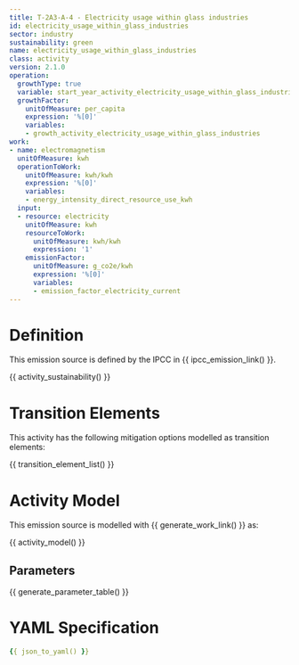 ```yaml
---
title: T-2A3-A-4 - Electricity usage within glass industries
id: electricity_usage_within_glass_industries
sector: industry
sustainability: green
name: electricity_usage_within_glass_industries
class: activity
version: 2.1.0
operation:
  growthType: true
  variable: start_year_activity_electricity_usage_within_glass_industries
  growthFactor:
    unitOfMeasure: per_capita
    expression: '%[0]'
    variables:
    - growth_activity_electricity_usage_within_glass_industries
work:
- name: electromagnetism
  unitOfMeasure: kwh
  operationToWork:
    unitOfMeasure: kwh/kwh
    expression: '%[0]'
    variables:
    - energy_intensity_direct_resource_use_kwh
  input:
  - resource: electricity
    unitOfMeasure: kwh
    resourceToWork:
      unitOfMeasure: kwh/kwh
      expression: '1'
    emissionFactor:
      unitOfMeasure: g_co2e/kwh
      expression: '%[0]'
      variables:
      - emission_factor_electricity_current
---
```

# Definition
This emission source is defined by the IPCC in {{ ipcc_emission_link() }}.


{{ activity_sustainability() }}

# Transition Elements

This activity has the following mitigation options modelled as transition elements:

{{ transition_element_list() }}

# Activity Model
This emission source is modelled with {{ generate_work_link() }} as:

{{ activity_model() }}

## Parameters

{{ generate_parameter_table() }}

# YAML Specification

```yaml
{{ json_to_yaml() }}
```
